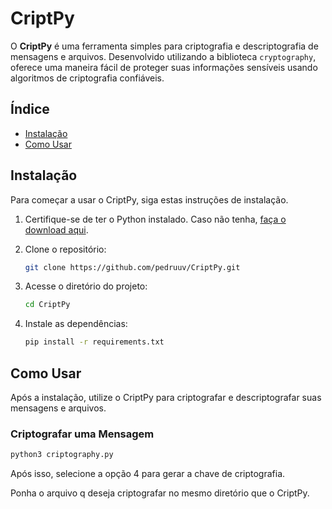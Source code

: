 # CriptPy

O **CriptPy** é uma ferramenta simples para criptografia e descriptografia de mensagens e arquivos. Desenvolvido utilizando a biblioteca `cryptography`, oferece uma maneira fácil de proteger suas informações sensíveis usando algoritmos de criptografia confiáveis.

## Índice

- [Instalação](#instalação)
- [Como Usar](#como-usar)

## Instalação

Para começar a usar o CriptPy, siga estas instruções de instalação.

1. Certifique-se de ter o Python instalado. Caso não tenha, [faça o download aqui](https://www.python.org/downloads/).
2. Clone o repositório:

    ```bash
    git clone https://github.com/pedruuv/CriptPy.git
    ```

3. Acesse o diretório do projeto:

    ```bash
    cd CriptPy
    ```

4. Instale as dependências:

    ```bash
    pip install -r requirements.txt
    ```

## Como Usar

Após a instalação, utilize o CriptPy para criptografar e descriptografar suas mensagens e arquivos.

### Criptografar uma Mensagem

```bash
python3 criptography.py
```

Após isso, selecione a opção 4 para gerar a chave de criptografia.

Ponha o arquivo q deseja criptografar no mesmo diretório que o CriptPy.
